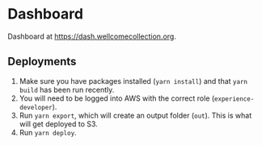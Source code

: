 # Dashboard
Dashboard at <https://dash.wellcomecollection.org>.


## Deployments
1. Make sure you have packages installed (`yarn install`) and that `yarn build` has been run recently.
2. You will need to be logged into AWS with the correct role (`experience-developer`).
3. Run `yarn export`, which will create an output folder (`out`). This is what will get deployed to S3.
4. Run `yarn deploy`.